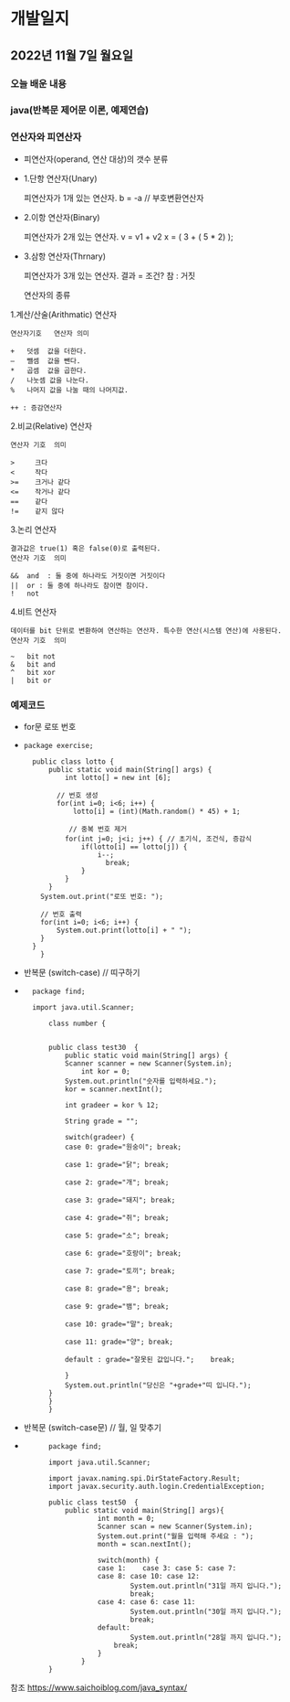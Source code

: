 # 개발일지
## 2022년 11월 7일 월요일
### 오늘 배운 내용
### java(반복문 제어문 이론, 예제연습)
    
    
### 연산자와 피연산자

- 피연산자(operand, 연산 대상)의 갯수 분류
- 1.단항 연산자(Unary)

  피연산자가 1개 있는 연산자.
  b = -a // 부호변환연산자
  
- 2.이항 연산자(Binary)

  피연산자가 2개 있는 연산자.
  v = v1 + v2
  x = ( 3 + ( 5 * 2) );
  
- 3.삼항 연산자(Thrnary)

  피연산자가 3개 있는 연산자.
  결과 = 조건? 참 : 거짓
  
  연산자의 종류

1.계산/산술(Arithmatic) 연산자

	연산자기호	연산자	의미
	
	+	덧셈	값을 더한다.
	–	뺄셈	값을 뺀다.
	*	곱셈	값을 곱한다.
	/	나눗셈	값을 나눈다.
	%	나머지	값을 나눌 때의 나머지값.
	
	++ : 증감연산자
	
2.비교(Relative) 연산자

	연산자 기호	의미
	
	>	  크다
	<	  작다
	>=	  크거나 같다
	<=	  작거나 같다
	==	  같다
	!=	  같지 않다
	
3.논리 연산자

	결과값은 true(1) 혹은 false(0)로 출력된다.
	연산자 기호	의미
	
	&&	and  : 둘 중에 하나라도 거짓이면 거짓이다
	||	or : 둘 중에 하나라도 참이면 참이다.
	!	not
	
4.비트 연산자

	데이터를 bit 단위로 변환하여 연산하는 연산자. 특수한 연산(시스템 연산)에 사용된다.
	연산자 기호	의미
	
	~	bit not
	&	bit and
	^	bit xor
	|	bit or
    
### 예제코드

- for문 로또 번호
-     package exercise;

        public class lotto {
	        public static void main(String[] args) {
		        int lotto[] = new int [6];
		
     	  	  // 번호 생성
		      for(int i=0; i<6; i++) {
			      lotto[i] = (int)(Math.random() * 45) + 1;
            
       		  	 // 중복 번호 제거
			    for(int j=0; j<i; j++) { // 초기식, 조건식, 증감식
				    if(lotto[i] == lotto[j]) {
					    i--;
					      break;
				    }
			    }
		    }
	      System.out.print("로또 번호: ");
	
  	      // 번호 출력
	      for(int i=0; i<6; i++) {
		      System.out.print(lotto[i] + " ");
	      }	
	    }
    	  }

- 반복문 (switch-case) // 띠구하기
-		package find; 

		import java.util.Scanner;

			class number {
    

			public class test30  {
				public static void main(String[] args) {
				Scanner scanner = new Scanner(System.in);
        			int kor = 0;
				System.out.println("숫자를 입력하세요."); 
				kor = scanner.nextInt();
		
				int gradeer = kor % 12;
		
				String grade = ""; 

				switch(gradeer) {
				case 0: grade="원숭이"; break;

				case 1: grade="닭"; break;

				case 2: grade="개"; break;

				case 3: grade="돼지"; break;

				case 4: grade="쥐"; break;

				case 5: grade="소"; break;

				case 6: grade="호랑이"; break;

				case 7: grade="토끼"; break;

				case 8: grade="용"; break;

				case 9: grade="뱀"; break;

				case 10: grade="말"; break;

				case 11: grade="양"; break;

				default : grade="잘못된 값입니다.";	break;

				}
				System.out.println("당신은 "+grade+"띠 입니다.");
			}
			}
			}
		
- 반복문 (switch-case문) // 월, 일 맞추기
- 			package find; 

			import java.util.Scanner;

			import javax.naming.spi.DirStateFactory.Result;
			import javax.security.auth.login.CredentialException;

			public class test50  {
				public static void main(String[] args){
        				int month = 0;
        				Scanner scan = new Scanner(System.in);
        				System.out.print("월을 입력해 주세요 : ");
        				month = scan.nextInt();
    
        				switch(month) {
        				case 1:    case 3: case 5: case 7:
        				case 8: case 10: case 12:
            					System.out.println("31일 까지 입니다.");
            					break;
        				case 4: case 6: case 11:
            					System.out.println("30일 까지 입니다.");
            					break;
        				default:
            					System.out.println("28일 까지 입니다.");
           					break;
        				}
    				}
			}

참조 https://www.saichoiblog.com/java_syntax/
